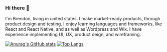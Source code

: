 ### Hi there 👋

I'm Brendon, living in united states. I make market-ready products, through product design and testing. I enjoy learning languages and frameworks, like React and React Native, and as well as Wordpress and Wix. I have experience implementing UI, UX, product deign, and wireframing. 

<!-- Find my work at https://thisisnotatest.me/about ⭐️😅🤯⻤ -->

[![Anurag's GitHub stats](https://github-readme-stats.vercel.app/api?username=Brendonjhawkins)](https://github.com/anuraghazra/github-readme-stats)
[![Top Langs](https://github-readme-stats.vercel.app/api/top-langs/?username=anuraghazra&layout=compact)](https://github.com/anuraghazra/github-readme-stats)



<!-- - 🔭 I’m currently working on ...
- 🌱 I’m currently learning ...
- 👯 I’m looking to collaborate on ...
- 🤔 I’m looking for help with ...
- 💬 Ask me about ...
- 📫 How to reach me: ...
- 😄 Pronouns: ...
- ⚡ Fun fact: ...
 -->
